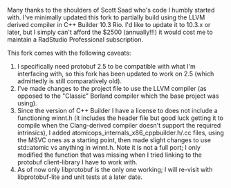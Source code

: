 Many thanks to the shoulders of Scott Saad who's code I humbly started with. I've minimally updated this fork to partially build using the LLVM derived compiler in C++ Builder 10.3 Rio. I'd like to update it to 10.3.x or later, but I simply can't afford the $2500 (annually!!!) it would cost me to maintain a RadStudio Professional subscription. 

This fork comes with the following caveats:

1. I specifically need protobuf 2.5 to be compatible with what I'm interfacing with, so this fork has been updated to work on 2.5 (which admittedly is still comparatively old).
2. I've made changes to the project file to use the LLVM compiler (as opposed to the "Classic" Borland compiler which the base project was using).
3. Since the version of C++ Builder I have a license to does not include a functioning winnt.h (it includes the header file but good luck getting it to compile when the Clang-derived compiler doesn't support the required intrinsics), I added atomicops_internals_x86_cppbuilder.h/.cc files, using the MSVC ones as a starting point, then made slight changes to use std::atomic vs anything in winnt.h. Note it is not a full port; I only modified the function that was missing when I tried linking to the protobuf client-library I have to work with. 
4. As of now only libprotobuf is the only one working; I will re-visit with libprotobuf-lite and unit tests at a later date.
